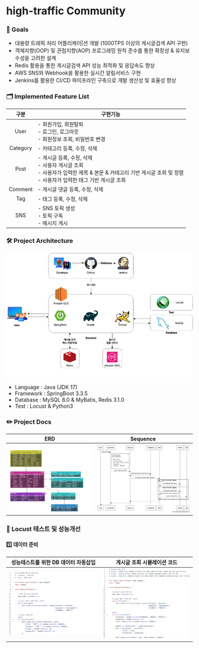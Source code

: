 # high-traffic Community
### 🎯 Goals
- 대용량 트래픽 처리 어플리케이|션 개발 (1000TPS 이상의 게시글검색 API 구현)
- 객체지향(OOP) 및 관점지향(AOP) 프로그래밍 원칙 준수를 통한 확장성 & 유지보수성을 고려한 설계
- Redis 활용을 통한 게시글검색 API 성능 최적화 및 응답속도 향상
- AWS SNS와 Webhook을 활용한 실시간 알림서비스 구현
- Jenkins를 활용한 CI/CD 파이프라인 구축으로 개발 생산성 및 효율성 향상

### 🗂️ Implemented Feature List
|구분| 구현기능                                                                                                         |
|:---:|--------------------------------------------------------------------------------------------------------------|
|User| - 회원가입, 회원탈퇴 <br> - 로그인, 로그아웃 <br> - 회원정보 조회, 비밀번호 변경                                                        |
|Category| - 카테고리 등록, 수정, 삭제                                                                                            |
|Post| - 게시글 등록, 수정, 삭제 <br> - 사용자 게시글 조회 <br> - 사용자가 입력한 제목 & 본문 & 카테고리 기반 게시글 조회 및 정렬 <br> - 사용자가 입력한 태그 기반 게시글 조회|
|Comment| - 게시글 댓글 등록, 수정, 삭제|
|Tag|- 태그 등록, 수정, 삭제|
|SNS|- SNS 토픽 생성 <br> - 토픽 구독 <br> - 메시지 게시|

### 🛠️ Project Architecture
![ProjectArchitecture.png](readmeImages/ProjectArchitecture.png)
- Language : Java (JDK 17)
- Framework : SpringBoot 3.3.5
- Database : MySQL 8.0 & MyBatis, Redis 3.1.0
- Test : Locust & Python3

### ✏️ Project Docs
|**ERD**|**Sequence**|
|:---:|:---:|
|![ERD.png](readmeImages/ERD.png)|![Sequence-postSearch.png](readmeImages/Sequence-postSearch.png)|

### 🚀 Locust 테스트 및 성능개선
#### 1️⃣ 데이터 준비
|                **성능테스트를 위한 DB 데이터 자동삽입**                 | **게시글 조회 시뮬레이션 코드** |
|:--------------------------------------------------------:|:-------------------:|
| ![Locust-AddPost.png](readmeImages%2FLocust-AddPost.png) |![Locust-SearchPost.png](readmeImages%2FLocust-SearchPost.png)|